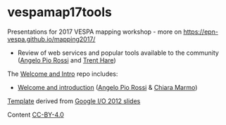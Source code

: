 # vespamap17tools

Presentations for 2017 VESPA mapping workshop - more on https://epn-vespa.github.io/mapping2017/

* Review of web services and popular tools available to the community ([Angelo Pio Rossi](https://github.com/aprossi) and [Trent Hare](https://github.com/thareUSGS))

The [Welcome and Intro](https://github.com/aprossi/vespamap17welcome) repo includes:

* [Welcome and introduction](http://aprossi.github.io/vespamap17welcome) ([Angelo Pio Rossi](https://github.com/aprossi) & [Chiara Marmo](https://github.com/cmarmo))

[Template](https://github.com/aprossi/vespa-htmlpres) derived from [Google I/O 2012 slides](https://code.google.com/archive/p/io-2012-slides/)

Content [CC-BY-4.0](https://creativecommons.org/licenses/by/4.0)
